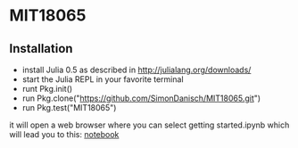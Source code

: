# MIT18065

## Installation
* install Julia 0.5 as described in http://julialang.org/downloads/
* start the Julia REPL in your favorite terminal
* runt Pkg.init()
* run Pkg.clone("https://github.com/SimonDanisch/MIT18065.git")
* run Pkg.test("MIT18065")

it will open a web browser where you can select getting started.ipynb which will lead you to this:
[notebook](https://github.com/SimonDanisch/MIT18065/blob/master/docs/getting%20started.ipynb)
